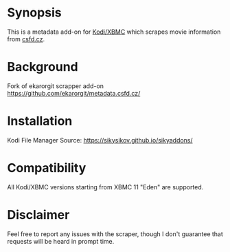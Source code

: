 Synopsis
========

This is a metadata add-on for [Kodi/XBMC](http://kodi.tv/) which scrapes movie information from [csfd.cz](http://www.csfd.cz/).

Background
==========

Fork of ekarorgit scrapper add-on https://github.com/ekarorgit/metadata.csfd.cz/

Installation
============

Kodi File Manager Source: https://sikysikov.github.io/sikyaddons/

Compatibility
=============

All Kodi/XBMC versions starting from XBMC 11 "Eden" are supported.

Disclaimer
==========

Feel free to report any issues with the scraper, though I don't guarantee that requests will be heard in prompt time.
